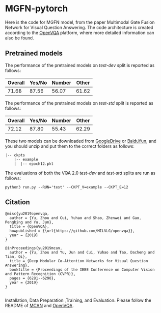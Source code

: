 # MGFN-pytorch
Here is the code for MGFN model, from the paper Multimodal Gate Fusion Network for Visual Question Answering. The code architecture is created according to the  [OpenVQA](https://github.com/MILVLG/openvqa) platform, where more detailed information can also be found.

## Pretrained models

The performance of the pretrained models on *test-dev* split is reported as follows:

| Overall | Yes/No | Number | Other |
| ------- | ------ | ------ | ----- |
| 71.68   | 87.56  | 56.07  | 61.62 |

The performance of the pretrained models on *test-std* split is reported as follows:

| Overall | Yes/No | Number | Other |
| ------- | ------ | ------ | ----- |
| 72.12   | 87.80  | 55.43  | 62.29 |

These two models can be downloaded from [GoogleDrive](https://drive.google.com/file/d/1CLaIfMSOdQvAMhbqFFxCKkGeASdnS3Oh/view?usp=sharing) or [BaiduYun](https://pan.baidu.com/s/1tdvFHndISw4p1UEvX0TtZA?pwd=8888), and you should unzip and put them to the correct folders as follows:

```
|-- ckpts
	|-- example
	|  |-- epoch12.pkl
```

The evaluations of both the VQA 2.0 *test-dev* and *test-std* splits are run as follows:

```
python3 run.py --RUN='test' --CKPT_V=example --CKPT_E=12
```



## Citation

~~~
@misc{yu2019openvqa,
  author = {Yu, Zhou and Cui, Yuhao and Shao, Zhenwei and Gao, Pengbing and Yu, Jun},
  title = {OpenVQA},
  howpublished = {\url{https://github.com/MILVLG/openvqa}},
  year = {2019}
}
~~~

```
@inProceedings{yu2019mcan,
  author = {Yu, Zhou and Yu, Jun and Cui, Yuhao and Tao, Dacheng and Tian, Qi},
  title = {Deep Modular Co-Attention Networks for Visual Question Answering},
  booktitle = {Proceedings of the IEEE Conference on Computer Vision and Pattern Recognition (CVPR)},
  pages = {6281--6290},
  year = {2019}
}
```

```
```

Installation, Data Preparation ,Training, and Evaluation.
Please follow the README of  [MCAN](https://github.com/MILVLG/mcan-vqa) and [OpenVQA](https://github.com/MILVLG/openvqa).
